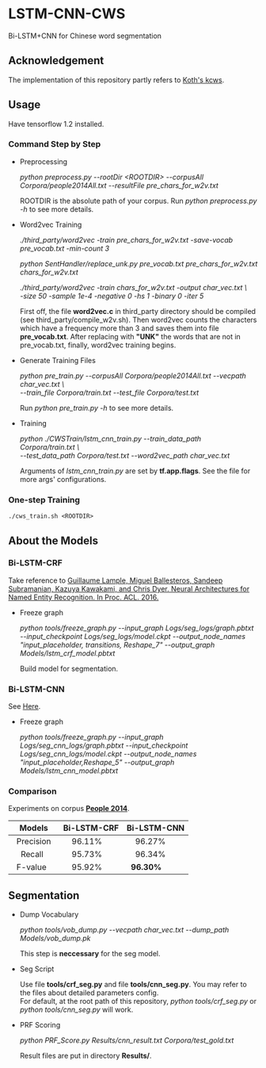 # LSTM-CNN-CWS
Bi-LSTM+CNN for Chinese word segmentation

## Acknowledgement
The implementation of this repository partly refers to [Koth's kcws](https://github.com/koth/kcws).

## Usage
Have tensorflow 1.2 installed.
### Command Step by Step
* Preprocessing <br>
    
    *python preprocess.py --rootDir \<ROOTDIR> --corpusAll Corpora/people2014All.txt --resultFile pre_chars_for_w2v.txt*
    
    ROOTDIR is the absolute path of your corpus. Run *python preprocess.py -h* to see more details.
    
* Word2vec Training <br>
    
    *./third_party/word2vec -train pre_chars_for_w2v.txt -save-vocab pre_vocab.txt -min-count 3*
    
    *python SentHandler/replace_unk.py pre_vocab.txt pre_chars_for_w2v.txt chars_for_w2v.txt*
    
    *./third_party/word2vec -train chars_for_w2v.txt -output char_vec.txt \\<br>
    -size 50 -sample 1e-4 -negative 0 -hs 1 -binary 0 -iter 5*
    
    First off, the file **word2vec.c** in third_party directory should be compiled (see third_party/compile_w2v.sh). Then word2vec counts the characters which have a frequency more than 3 and saves them into file **pre_vocab.txt**. After replacing with **"UNK"** the words that are not in pre_vocab.txt, finally, word2vec training begins.
    
* Generate Training Files <br>
    
    *python pre_train.py --corpusAll Corpora/people2014All.txt --vecpath char_vec.txt \\<br>
    --train_file Corpora/train.txt --test_file Corpora/test.txt*
    
    Run *python pre_train.py -h* to see more details.
    
* Training <br>
    
    *python ./CWSTrain/lstm_cnn_train.py --train_data_path Corpora/train.txt \\<br>
    --test_data_path Corpora/test.txt --word2vec_path char_vec.txt*
    
    Arguments of *lstm_cnn_train.py* are set by **tf.app.flags**. See the file for more args' configurations.
    
### One-step Training
    
    ./cws_train.sh <ROOTDIR>
    
## About the Models
### Bi-LSTM-CRF
Take reference to [Guillaume Lample, Miguel Ballesteros, Sandeep Subramanian, Kazuya Kawakami, and Chris Dyer. Neural Architectures for Named Entity Recognition. In Proc. ACL. 2016.](http://www.aclweb.org/anthology/N16-1030)
* Freeze graph <br>

    *python tools/freeze_graph.py --input_graph Logs/seg_logs/graph.pbtxt --input_checkpoint Logs/seg_logs/model.ckpt --output_node_names "input_placeholder, transitions, Reshape_7" --output_graph Models/lstm_crf_model.pbtxt*

    Build model for segmentation.
### Bi-LSTM-CNN
See [Here](http://htmlpreview.github.io/?https://github.com/MeteorYee/LSTM-CNN-CWS/blob/master/Extra/Bi-LSTM_CNN.html).
* Freeze graph <br>

    *python tools/freeze_graph.py --input_graph Logs/seg_cnn_logs/graph.pbtxt --input_checkpoint Logs/seg_cnn_logs/model.ckpt --output_node_names "input_placeholder,Reshape_5" --output_graph Models/lstm_cnn_model.pbtxt*
    
### Comparison
Experiments on corpus [**People 2014**](http://www.all-terms.com/bbs/thread-7977-1-1.html).

|     Models    |  Bi-LSTM-CRF  |  Bi-LSTM-CNN  |
| ------------- | ------------- | ------------- |
|   Precision   |     96.11%    |     96.27%    |
|     Recall    |     95.73%    |     96.34%    |
|    F-value    |     95.92%    |     **96.30%**    |

## Segmentation
* Dump Vocabulary <br>

    *python tools/vob_dump.py --vecpath char_vec.txt --dump_path Models/vob_dump.pk* <br>

    This step is **neccessary** for the seg model.

* Seg Script <br>

    Use file **tools/crf_seg.py** and file **tools/cnn_seg.py**. You may refer to the files about detailed parameters config. <br>
    For default, at the root path of this repository, *python tools/crf_seg.py* or *python tools/cnn_seg.py* will work.
    
* PRF Scoring <br>
    
    *python PRF_Score.py Results/cnn_result.txt Corpora/test_gold.txt*
    
    Result files are put in directory **Results/**.

